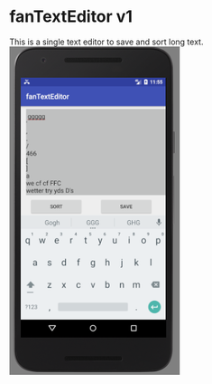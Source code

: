 # fanTextEditor v1
This is a single text editor to save and sort long text.
![](assets/README-82597b55.png)
